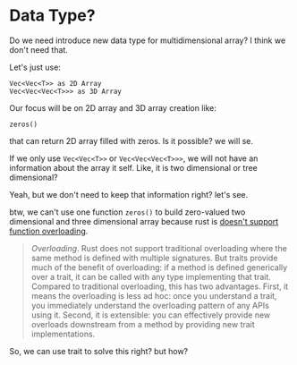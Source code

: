 # Data Type?
Do we need introduce new data type for multidimensional array?
I think we don't need that.

Let's just use:

    Vec<Vec<T>> as 2D Array
    Vec<Vec<Vec<T>>> as 3D Array

Our focus will be on 2D array and 3D array creation like:

    zeros()

that can return 2D array filled with zeros. Is it possible?
we will se.

If we only use `Vec<Vec<T>>` or `Vec<Vec<Vec<T>>>`, we will
not have an information about the array it self. Like, it is
two dimensional or tree dimensional?

Yeah, but we don't need to keep that information right?
let's see.

btw, we can't use one function `zeros()` to build zero-valued
two dimensional and three dimensional array because rust
is [doesn't support function overloading](https://blog.rust-lang.org/2015/05/11/traits.html).

> *Overloading*. Rust does not support traditional overloading
> where the same method is defined with multiple signatures.
> But traits provide much of the benefit of overloading: if
> a method is defined generically over a trait, it can be
> called with any type implementing that trait. Compared to
> traditional overloading, this has two advantages. First,
> it means the overloading is less ad hoc: once you understand
> a trait, you immediately understand the overloading pattern
> of any APIs using it. Second, it is extensible: you can
> effectively provide new overloads downstream from a method
> by providing new trait implementations.

So, we can use trait to solve this right? but how?

